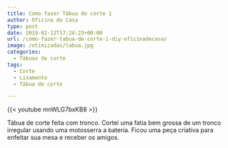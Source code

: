 ```yaml
---
title: Como fazer Tábua de corte 1
author: Oficina de Casa
type: post
date: 2019-02-12T17:24:23+00:00
url: /como-fazer-tabua-de-corte-1-diy-oficinadecasa/
image: /otimizadas/tabua.jpg
categories:
  - Tábuas de corte
tags:
  - Corte
  - Lixamento
  - Tábua de corte

---
```

{{< youtube mnWLG7bxKB8 >}}

Tábua de corte feita com tronco. Cortei uma fatia bem grossa de um tronco irregular usando uma motosserra a bateria. Ficou uma peça criativa para enfeitar sua mesa e receber os amigos.
